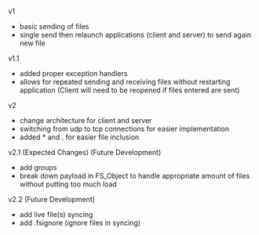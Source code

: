 v1
- basic sending of files
- single send then relaunch applications (client and server) to send again new file

v1.1
- added proper exception handlers
- allows for repeated sending and receiving files without restarting application (Client will need to be reopened if files entered are sent)

v2
- change architecture for client and server
- switching from udp to tcp connections for easier implementation
- added * and . for easier file inclusion

v2.1 (Expected Changes) (Future Development)
- add groups
- break down payload in FS_Object to handle appropriate amount of files without putting too much load

v2.2 (Future Development)
- add live file(s) syncing
- add .fsignore (ignore files in syncing)